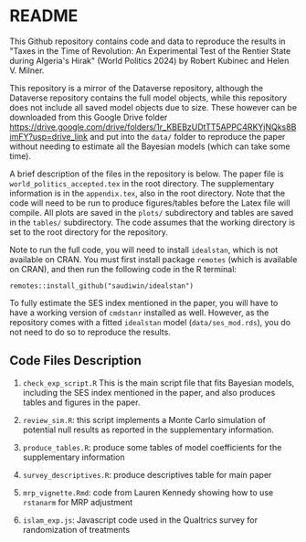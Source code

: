 # README

This Github repository contains code and data to reproduce the results in "Taxes in the Time of Revolution: An Experimental Test of the Rentier State during Algeria's Hirak" (World Politics 2024) by Robert Kubinec and Helen V. Milner.

This repository is a mirror of the Dataverse repository, although the Dataverse repository contains the full model objects, while this repository does not include all saved model objects due to size. These however can be downloaded from this Google Drive folder https://drive.google.com/drive/folders/1r_KBEBzUDtTT5APPC4RKYjNQks8BimFY?usp=drive_link and put into the `data/` folder to reproduce the paper without needing to estimate all the Bayesian models (which can take some time).

A brief description of the files in the repository is below. The paper file is `world_politics_accepted.tex` in the root directory. The supplementary information is in the `appendix.tex`, also in the root directory. Note that the code will need to be run to produce figures/tables before the Latex file will compile. All plots are saved in the `plots/` subdirectory and tables are saved in the `tables/` subdirectory. The code assumes that the working directory is set to the root directory for the repository. 

Note to run the full code, you will need to install `idealstan`, which is not available on CRAN. You must first install package `remotes` (which is available on CRAN), and then run the following code in the R terminal:

```
remotes::install_github("saudiwin/idealstan")
```

To fully estimate the SES index mentioned in the paper, you will have to have a working version of `cmdstanr` installed as well. However, as the repository comes with a fitted `idealstan` model (`data/ses_mod.rds`), you do not need to do so to reproduce the results.

## Code Files Description

1. `check_exp_script.R` This is the main script file that fits Bayesian models, including the SES index mentioned in the paper, and also produces tables and figures in the paper.

2. `review_sim.R`: this script implements a Monte Carlo simulation of potential null results as reported in the supplementary information.

3. `produce_tables.R`: produce some tables of model coefficients for the supplementary information

4. `survey_descriptives.R`: produce descriptives table for main paper

5. `mrp_vignette.Rmd`: code from Lauren Kennedy showing how to use `rstanarm` for MRP adjustment

6. `islam_exp.js`: Javascript code used in the Qualtrics survey for randomization of treatments

